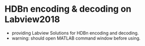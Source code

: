 # HDBn encoding & decoding on Labview2018
- providing Labview Solutions for HDBn encoding and decoding.
- warning: should open MATLAB command window before using.
